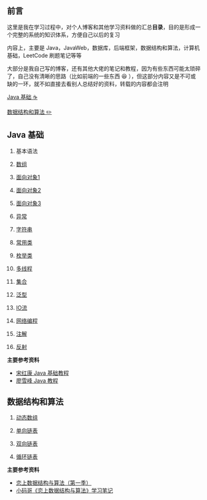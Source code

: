 ## 前言

这里是我在学习过程中，对个人博客和其他学习资料做的汇总**目录**，目的是形成一个完整的系统的知识体系，方便自己以后的复习

内容上，主要是 Java，JavaWeb，数据库，后端框架，数据结构和算法，计算机基础，LeetCode 刷题笔记等等

大部分是我自己写的博客，还有其他大佬的笔记和教程，因为有些东西可能太琐碎了，自己没有清晰的思路（比如前端的一些东西 :laughing: ），但这部分内容又是不可或缺的一环，就不如直接去看别人总结好的资料，转载的内容都会注明

[Java 基础 :coffee:](#Java基础)

[数据结构和算法 :pencil2:](#数据结构和算法)

## Java 基础

01. 基本语法

02. [数组](https://yzt95.github.io/post/2020-02-25-JavaArray/)

03. [面向对象1](https://yzt95.github.io/post/2020-02-28-JavaObjectOriented1/)

04. [面向对象2](https://yzt95.github.io/post/2020-03-02-JavaObjectOriented2/)

05. [面向对象3](https://yzt95.github.io/post/2020-03-05-JavaObjectOriented3/)

06. [异常](https://yzt95.github.io/post/2020-03-07-JavaException/)

07. [字符串](https://yzt95.github.io/post/2020-03-10-JavaString/)

08. [常用类](https://yzt95.github.io/post/2020-03-15-JavaUsefulClasses/)

09. [枚举类](https://yzt95.github.io/post/2020-03-16-JavaEnum/)

10. [多线程](https://yzt95.github.io/post/2020-03-17-JavaMyltiThread/)

11. [集合](https://yzt95.github.io/post/2020-03-19-JavaCollection/)

12. [泛型](https://yzt95.github.io/post/2020-03-20-JavaGenerics/)

13. [IO流](https://yzt95.github.io/post/2020-03-21-JavaIO/)

14. [网络编程](https://yzt95.github.io/post/2020-03-22-JavaNetwork/)

15. [注解](https://yzt95.github.io/post/2020-03-24-JavaAnnotation/)

16. [反射](https://yzt95.github.io/post/2020-03-25-JavaReflection/)

**主要参考资料**
* [宋红康 Java 基础教程](https://www.bilibili.com/video/BV1Kb411W75N)
* [廖雪峰 Java 教程](https://www.liaoxuefeng.com/wiki/1252599548343744)

## 数据结构和算法

1. [动态数组](https://yzt95.github.io/post/2020-03-30-DataStructure-Arraylist/)

2. [单向链表](https://yzt95.github.io/post/2020-04-02-DataStructure-SingleLinkedList/)

3. [双向链表](https://yzt95.github.io/post/2020-04-06-DataStructure-LinkedList/)

4. [循环链表](https://yzt95.github.io/post/2020-04-07-DataStructure-CircleLinkedList/)

**主要参考资料**
* [恋上数据结构与算法（第一季）](https://ke.qq.com/course/385223)
* [小码哥《恋上数据结构与算法》学习笔记](https://github.com/rogertan30/Love-Leetcode)